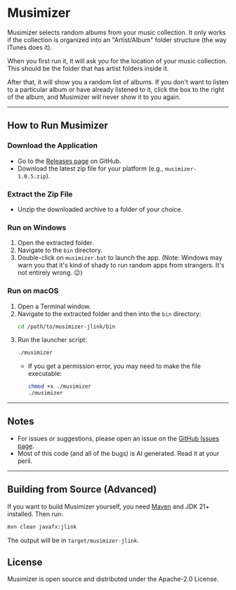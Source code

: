 # Musimizer

Musimizer selects random albums from your music collection. It only works if the collection is organized into an "Artist/Album" folder structure (the way ITunes does it).

When you first run it, it will ask you for the location of your music collection. This should be the folder that has artist folders inside it.

After that, it will show you a random list of albums. If you don't want to listen to a particular album or have already listened to it, click the box to the right of the album, and Musimizer will never show it to you again.

---

## How to Run Musimizer

### Download the Application
- Go to the [Releases page](https://github.com/yevster/musimizer/releases) on GitHub.
- Download the latest zip file for your platform (e.g., `musimizer-1.0.5.zip`).

### Extract the Zip File
- Unzip the downloaded archive to a folder of your choice.

### Run on Windows
1. Open the extracted folder.
2. Navigate to the `bin` directory.
3. Double-click on `musimizer.bat` to launch the app. (Note: Windows may warn you that it's kind of shady to run random apps from strangers. It's not entirely wrong. 😉)

### Run on macOS
1. Open a Terminal window.
2. Navigate to the extracted folder and then into the `bin` directory:
   ```sh
   cd /path/to/musimizer-jlink/bin
   ```
3. Run the launcher script:
   ```sh
   ./musimizer
   ```
   - If you get a permission error, you may need to make the file executable:
     ```sh
     chmod +x ./musimizer
     ./musimizer
     ```

---

## Notes
- For issues or suggestions, please open an issue on the [GitHub Issues page](https://github.com/yevster/musimizer/issues).
- Most of this code (and all of the bugs) is AI generated. Read it at your peril.

---

## Building from Source (Advanced)
If you want to build Musimizer yourself, you need [Maven](https://maven.apache.org/) and JDK 21+ installed. Then run:
```sh
mvn clean javafx:jlink
```
The output will be in `target/musimizer-jlink`.

## License
Musimizer is open source and distributed under the Apache-2.0 License.
